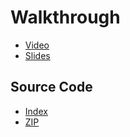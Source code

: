 # Walkthrough

* [Video](http://cs50.tv/2011/fall/psets/8/walkthrough8.mp4)
* [Slides](http://cdn.cs50.net/2011/fall/psets/8/walkthrough8.pdf)

## Source Code

* [Index](http://cdn.cs50.net/2011/fall/psets/8/walkthrough8/)
* [ZIP](http://cdn.cs50.net/2011/fall/psets/8/walkthrough8.zip)

